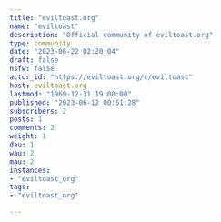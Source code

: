 ```yaml
---
title: "eviltoast.org" 
name: "eviltoast"
description: "Official community of eviltoast.org"
type: community
date: "2023-06-22 02:20:04"
draft: false
nsfw: false
actor_id: "https://eviltoast.org/c/eviltoast"
host: eviltoast.org
lastmod: "1969-12-31 19:00:00"
published: "2023-06-12 00:51:28"
subscribers: 2
posts: 1
comments: 2
weight: 1
dau: 1
wau: 2
mau: 2
instances:
- "eviltoast_org"
tags: 
- "eviltoast_org"

---
```

